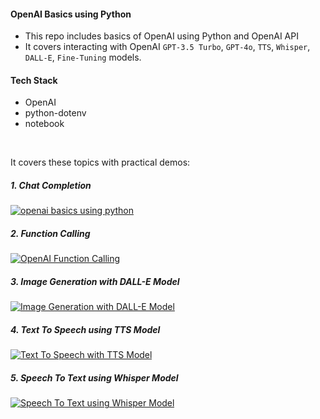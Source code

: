 #### OpenAI Basics using Python

* This repo includes basics of OpenAI using Python and OpenAI API
* It covers interacting with OpenAI `GPT-3.5 Turbo`, `GPT-4o`, `TTS`, `Whisper`, `DALL-E`, `Fine-Tuning` models.

#### Tech Stack

* OpenAI
* python-dotenv
* notebook

<br/>

It covers these topics with practical demos:

##### 1. Chat Completion
[![openai basics using python](https://img.youtube.com/vi/4_dTMYNcrIc/0.jpg)](https://www.youtube.com/watch?v=4_dTMYNcrIc)


##### 2. Function Calling
[![OpenAI Function Calling](https://img.youtube.com/vi/sHZc08dBX5Y/0.jpg)](https://www.youtube.com/watch?v=sHZc08dBX5Y)

##### 3. Image Generation with DALL-E Model
[![Image Generation with DALL-E Model](https://img.youtube.com/vi/b_1L_MnauFs/0.jpg)](https://www.youtube.com/watch?v=b_1L_MnauFs)

##### 4. Text To Speech using TTS Model
[![Text To Speech with TTS Model](https://img.youtube.com/vi/UwyDNkw2Fis/0.jpg)](https://www.youtube.com/watch?v=UwyDNkw2Fis)

##### 5. Speech To Text using Whisper Model
[![Speech To Text using Whisper Model](https://img.youtube.com/vi/X24Xtf2Iff8/0.jpg)](https://www.youtube.com/watch?v=X24Xtf2Iff8)
